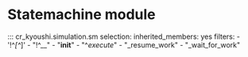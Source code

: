 # Statemachine module

::: cr_kyoushi.simulation.sm
    selection:
        inherited_members: yes
        filters:
            - '!^_[^_]'
            - "!^__"
            - "__init__"
            - "^_execute_"
            - "_resume_work"
            - "_wait_for_work"
